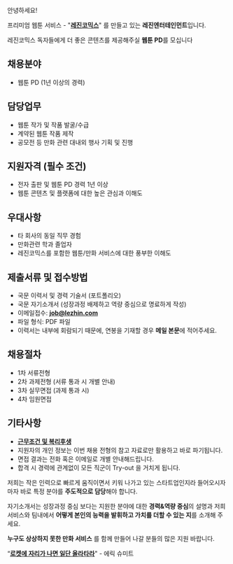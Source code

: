 ﻿안녕하세요!

프리미엄 웹툰 서비스 - "**[레진코믹스](http://www.lezhin.com)**" 를 만들고 있는 **레진엔터테인먼트**입니다.

레진코믹스 독자들에게 더 좋은 콘텐츠를 제공해주실 **웹툰 PD**를 모십니다


## 채용분야

- 웹툰 PD (1년 이상의 경력)


## 담당업무

- 웹툰 작가 및 작품 발굴/수급
- 계약된 웹툰 작품 제작
- 공모전 등 만화 관련 대내외 행사 기획 및 진행


## 지원자격 (필수 조건)

- 전자 출판 및 웹툰 PD 경력 1년 이상  
- 웹툰 콘텐츠 및 플랫폼에 대한 높은 관심과 이해도


## 우대사항

- 타 회사의 동일 직무 경험
- 만화관련 학과 졸업자
- 레진코믹스를 포함한 웹툰/만화 서비스에 대한 풍부한 이해도

 

## 제출서류 및 접수방법

- 국문 이력서 및 경력 기술서 (포트폴리오)
- 국문 자기소개서 (성장과정 배제하고 역량 중심으로 명료하게 작성)
- 이메일접수: **job@lezhin.com** 
- 파일 형식: PDF 파일 
- 이력서는 내부에 회람되기 때문에, 연봉을 기재할 경우 **메일 본문**에 적어주세요.


## 채용절차 

- 1차 서류전형
- 2차 과제전형 (서류 통과 시 개별 안내)
- 3차 실무면접 (과제 통과 시)
- 4차 임원면접


## 기타사항 
- [**근무조건 및 복리후생**](https://github.com/lezhin/apply/blob/master/README.md)
- 지원자의 개인 정보는 이번 채용 전형의 참고 자료로만 활용하고 바로 파기됩니다.
- 면접 결과는 전화 혹은 이메일로 개별 안내해드립니다.
- 합격 시 경력에 관계없이 모든 직군이 Try-out 을 거치게 됩니다. 


저희는 작은 인력으로 빠르게 움직이면서 키워 나가고 있는 스타트업인지라 들어오시자마자 바로 특정 분야를 **주도적으로 담당**해야 합니다. 

자기소개서는 성장과정 중심 보다는 지원한 분야에 대한 **경력&역량 중심**의 설명과 저희 서비스와 팀내에서 **어떻게 본인의 능력을 발휘하고 가치를 더할 수 있는 지**를 소개해 주세요.

**누구도 상상하지 못한 만화 서비스** 를 함께 만들어 나갈 분들의 많은 지원 바랍니다.


“[**로켓에 자리가 나면 일단 올라타라**](http://estima.wordpress.com/2012/05/28/sheryl/)" - 에릭 슈미트